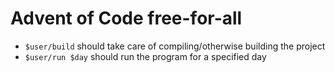 # Advent of Code free-for-all

* `$user/build` should take care of compiling/otherwise building the project
* `$user/run $day` should run the program for a specified day
